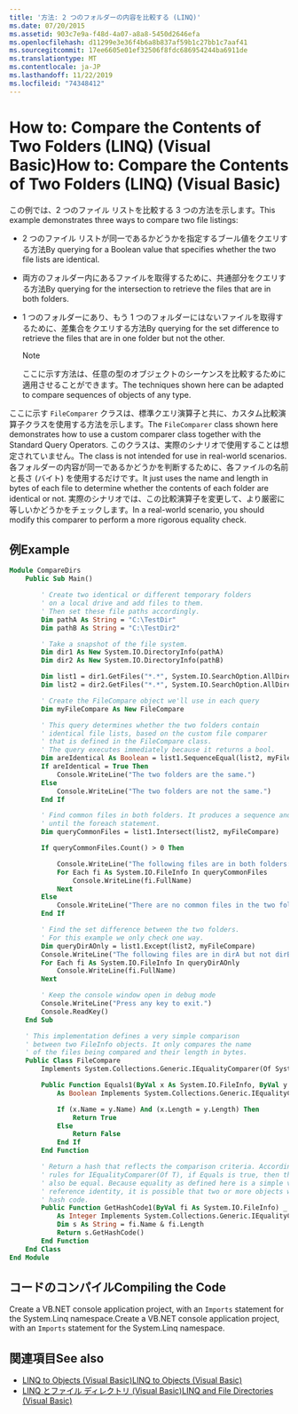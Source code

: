 ```yaml
---
title: '方法: 2 つのフォルダーの内容を比較する (LINQ)'
ms.date: 07/20/2015
ms.assetid: 903c7e9a-f48d-4a07-a8a8-5450d2646efa
ms.openlocfilehash: d11299e3e36f4b6a8b837af59b1c27bb1c7aaf41
ms.sourcegitcommit: 17ee6605e01ef32506f8fdc686954244ba6911de
ms.translationtype: MT
ms.contentlocale: ja-JP
ms.lasthandoff: 11/22/2019
ms.locfileid: "74348412"
---
```

# <a name="how-to-compare-the-contents-of-two-folders-linq-visual-basic"></a><span data-ttu-id="12c63-102">How to: Compare the Contents of Two Folders (LINQ) (Visual Basic)</span><span class="sxs-lookup"><span data-stu-id="12c63-102">How to: Compare the Contents of Two Folders (LINQ) (Visual Basic)</span></span>

<span data-ttu-id="12c63-103">この例では、2 つのファイル リストを比較する 3 つの方法を示します。</span><span class="sxs-lookup"><span data-stu-id="12c63-103">This example demonstrates three ways to compare two file listings:</span></span>

- <span data-ttu-id="12c63-104">2 つのファイル リストが同一であるかどうかを指定するブール値をクエリする方法</span><span class="sxs-lookup"><span data-stu-id="12c63-104">By querying for a Boolean value that specifies whether the two file lists are identical.</span></span>

- <span data-ttu-id="12c63-105">両方のフォルダー内にあるファイルを取得するために、共通部分をクエリする方法</span><span class="sxs-lookup"><span data-stu-id="12c63-105">By querying for the intersection to retrieve the files that are in both folders.</span></span>

- <span data-ttu-id="12c63-106">1 つのフォルダーにあり、もう 1 つのフォルダーにはないファイルを取得するために、差集合をクエリする方法</span><span class="sxs-lookup"><span data-stu-id="12c63-106">By querying for the set difference to retrieve the files that are in one folder but not the other.</span></span>

    > [!NOTE]
    > <span data-ttu-id="12c63-107">ここに示す方法は、任意の型のオブジェクトのシーケンスを比較するために適用させることができます。</span><span class="sxs-lookup"><span data-stu-id="12c63-107">The techniques shown here can be adapted to compare sequences of objects of any type.</span></span>

<span data-ttu-id="12c63-108">ここに示す `FileComparer` クラスは、標準クエリ演算子と共に、カスタム比較演算子クラスを使用する方法を示します。</span><span class="sxs-lookup"><span data-stu-id="12c63-108">The `FileComparer` class shown here demonstrates how to use a custom comparer class together with the Standard Query Operators.</span></span> <span data-ttu-id="12c63-109">このクラスは、実際のシナリオで使用することは想定されていません。</span><span class="sxs-lookup"><span data-stu-id="12c63-109">The class is not intended for use in real-world scenarios.</span></span> <span data-ttu-id="12c63-110">各フォルダーの内容が同一であるかどうかを判断するために、各ファイルの名前と長さ (バイト) を使用するだけです。</span><span class="sxs-lookup"><span data-stu-id="12c63-110">It just uses the name and length in bytes of each file to determine whether the contents of each folder are identical or not.</span></span> <span data-ttu-id="12c63-111">実際のシナリオでは、この比較演算子を変更して、より厳密に等しいかどうかをチェックします。</span><span class="sxs-lookup"><span data-stu-id="12c63-111">In a real-world scenario, you should modify this comparer to perform a more rigorous equality check.</span></span>

## <a name="example"></a><span data-ttu-id="12c63-112">例</span><span class="sxs-lookup"><span data-stu-id="12c63-112">Example</span></span>

```vb
Module CompareDirs
    Public Sub Main()

        ' Create two identical or different temporary folders
        ' on a local drive and add files to them.
        ' Then set these file paths accordingly.
        Dim pathA As String = "C:\TestDir"
        Dim pathB As String = "C:\TestDir2"

        ' Take a snapshot of the file system.
        Dim dir1 As New System.IO.DirectoryInfo(pathA)
        Dim dir2 As New System.IO.DirectoryInfo(pathB)

        Dim list1 = dir1.GetFiles("*.*", System.IO.SearchOption.AllDirectories)
        Dim list2 = dir2.GetFiles("*.*", System.IO.SearchOption.AllDirectories)

        ' Create the FileCompare object we'll use in each query
        Dim myFileCompare As New FileCompare

        ' This query determines whether the two folders contain
        ' identical file lists, based on the custom file comparer
        ' that is defined in the FileCompare class.
        ' The query executes immediately because it returns a bool.
        Dim areIdentical As Boolean = list1.SequenceEqual(list2, myFileCompare)
        If areIdentical = True Then
            Console.WriteLine("The two folders are the same.")
        Else
            Console.WriteLine("The two folders are not the same.")
        End If

        ' Find common files in both folders. It produces a sequence and doesn't execute
        ' until the foreach statement.
        Dim queryCommonFiles = list1.Intersect(list2, myFileCompare)

        If queryCommonFiles.Count() > 0 Then

            Console.WriteLine("The following files are in both folders:")
            For Each fi As System.IO.FileInfo In queryCommonFiles
                Console.WriteLine(fi.FullName)
            Next
        Else
            Console.WriteLine("There are no common files in the two folders.")
        End If

        ' Find the set difference between the two folders.
        ' For this example we only check one way.
        Dim queryDirAOnly = list1.Except(list2, myFileCompare)
        Console.WriteLine("The following files are in dirA but not dirB:")
        For Each fi As System.IO.FileInfo In queryDirAOnly
            Console.WriteLine(fi.FullName)
        Next

        ' Keep the console window open in debug mode
        Console.WriteLine("Press any key to exit.")
        Console.ReadKey()
    End Sub

    ' This implementation defines a very simple comparison
    ' between two FileInfo objects. It only compares the name
    ' of the files being compared and their length in bytes.
    Public Class FileCompare
        Implements System.Collections.Generic.IEqualityComparer(Of System.IO.FileInfo)

        Public Function Equals1(ByVal x As System.IO.FileInfo, ByVal y As System.IO.FileInfo) _
            As Boolean Implements System.Collections.Generic.IEqualityComparer(Of System.IO.FileInfo).Equals

            If (x.Name = y.Name) And (x.Length = y.Length) Then
                Return True
            Else
                Return False
            End If
        End Function

        ' Return a hash that reflects the comparison criteria. According to the
        ' rules for IEqualityComparer(Of T), if Equals is true, then the hash codes must
        ' also be equal. Because equality as defined here is a simple value equality, not
        ' reference identity, it is possible that two or more objects will produce the same
        ' hash code.
        Public Function GetHashCode1(ByVal fi As System.IO.FileInfo) _
            As Integer Implements System.Collections.Generic.IEqualityComparer(Of System.IO.FileInfo).GetHashCode
            Dim s As String = fi.Name & fi.Length
            Return s.GetHashCode()
        End Function
    End Class
End Module
```

## <a name="compiling-the-code"></a><span data-ttu-id="12c63-113">コードのコンパイル</span><span class="sxs-lookup"><span data-stu-id="12c63-113">Compiling the Code</span></span>

<span data-ttu-id="12c63-114">Create a VB.NET console application project, with an `Imports` statement for the System.Linq namespace.</span><span class="sxs-lookup"><span data-stu-id="12c63-114">Create a VB.NET console application project, with an `Imports` statement for the System.Linq namespace.</span></span>

## <a name="see-also"></a><span data-ttu-id="12c63-115">関連項目</span><span class="sxs-lookup"><span data-stu-id="12c63-115">See also</span></span>

- [<span data-ttu-id="12c63-116">LINQ to Objects (Visual Basic)</span><span class="sxs-lookup"><span data-stu-id="12c63-116">LINQ to Objects (Visual Basic)</span></span>](../../../../visual-basic/programming-guide/concepts/linq/linq-to-objects.md)
- [<span data-ttu-id="12c63-117">LINQ とファイル ディレクトリ (Visual Basic)</span><span class="sxs-lookup"><span data-stu-id="12c63-117">LINQ and File Directories (Visual Basic)</span></span>](../../../../visual-basic/programming-guide/concepts/linq/linq-and-file-directories.md)
